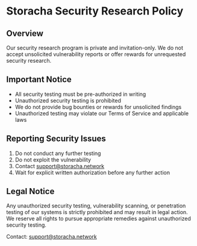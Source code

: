 # Storacha Security Research Policy

## Overview
Our security research program is private and invitation-only. We do not accept unsolicited vulnerability reports or offer rewards for unrequested security research. 

## Important Notice
- All security testing must be pre-authorized in writing
- Unauthorized security testing is prohibited
- We do not provide bug bounties or rewards for unsolicited findings
- Unauthorized testing may violate our Terms of Service and applicable laws

## Reporting Security Issues
1. Do not conduct any further testing
2. Do not exploit the vulnerability
3. Contact support@storacha.network
4. Wait for explicit written authorization before any further action

## Legal Notice
Any unauthorized security testing, vulnerability scanning, or penetration testing of our systems is strictly prohibited and may result in legal action. We reserve all rights to pursue appropriate remedies against unauthorized security testing.

Contact: support@storacha.network
